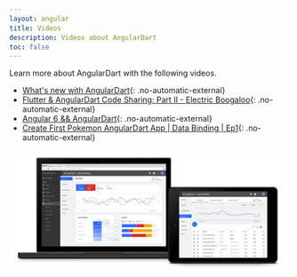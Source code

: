 ```yaml
---
layout: angular
title: Videos
description: Videos about AngularDart
toc: false
---
```


Learn more about AngularDart with the following videos.

* [What's new with AngularDart](https://www.youtube.com/watch?v=-HUHRRYQl5k){: .no-automatic-external}
* [Flutter & AngularDart Code Sharing; Part II - Electric Boogaloo](https://www.youtube.com/watch?v=PLHln7wHgPE){: .no-automatic-external}
* [Angular 6 && AngularDart](https://www.youtube.com/watch?v=txEqvqKzISY){: .no-automatic-external}
* [Create First Pokemon AngularDart App \| Data Binding \| Ep1](https://www.youtube.com/watch?v=yWIFBsTT2Ag){: .no-automatic-external}

<img src="images/Google-AdWords-Next-Interface-800x342.png"
  alt="Screenshot of Google Ads"
  title="The UI of Google Ads">


